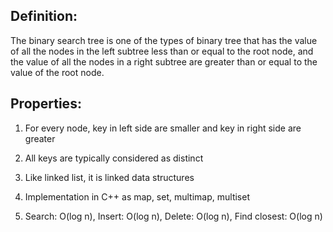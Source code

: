 ## Definition:

The binary search tree is one of the types of binary tree that has the value of all the nodes in the left subtree less than or equal to the root node, and the value of all the nodes in a right subtree are greater than or equal to the value of the root node.

## Properties:

1. For every node, key in left side are smaller and key in right side are greater

2. All keys are typically considered as distinct

3. Like linked list, it is linked data structures

4. Implementation in C++ as map, set, multimap, multiset

5. Search: O(log n), Insert: O(log n), Delete: O(log n), Find closest: O(log n)
